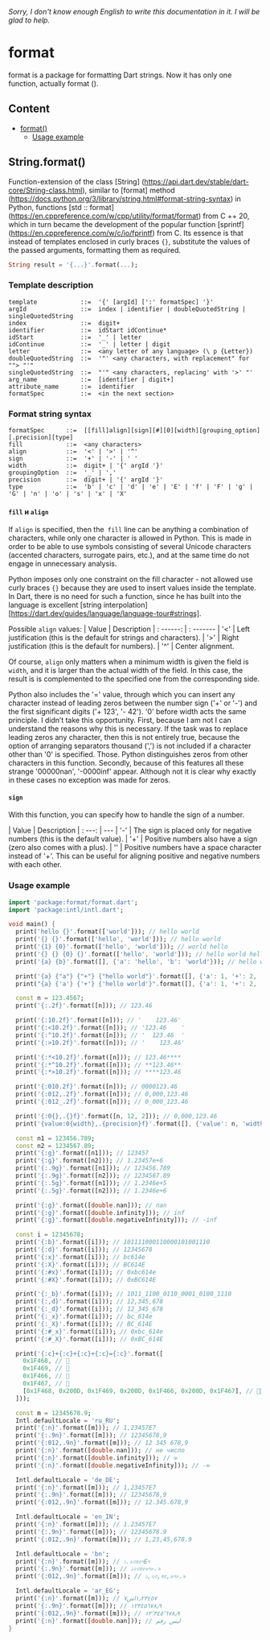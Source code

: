 _Sorry, I don't know enough English to write this documentation in it. I will
be glad to help._

# format

format is a package for formatting Dart strings. 
Now it has only one function, actually format ().

## Content
- [format()](#stringformat)
    - [Usage example](#usage-example)

## String.format()


Function-extension of the class [String] (https://api.dart.dev/stable/dart-core/String-class.html),
similar to [format] method (https://docs.python.org/3/library/string.html#format-string-syntax)
in Python, functions [std :: format] (https://en.cppreference.com/w/cpp/utility/format/format)
from C ++ 20, which in turn became the development of the popular function [sprintf] (https://en.cppreference.com/w/c/io/fprintf)
from C. Its essence is that instead of templates enclosed in curly braces `{}`,
substitute the values of the passed arguments, formatting them as required.

```dart
String result = '{...}'.format(...);
```

### Template description

```
template            ::=  '{' [argId] [':' formatSpec] '}'
argId               ::=  index | identifier | doubleQuotedString | singleQuotedString
index               ::=  digit+
identifier          ::=  idStart idContinue*
idStart             ::=  '_' | letter
idContinue          ::=  '_' | letter | digit
letter              ::=  <any letter of any language> (\ p {Letter})
doubleQuotedString  ::=  '"' <any characters, with replacement" for ""> "'"
singleQuotedString  ::=  "'" <any characters, replacing' with '>' "'
arg_name            ::=  [identifier | digit+]
attribute_name      ::=  identifier
formatSpec          ::=  <in the next section>
```

### Format string syntax

```
formatSpec      ::=  [[fill]align][sign][#][0][width][grouping_option][.precision][type]
fill            ::=  <any characters>
align           ::=  '<' | '>' | '^'
sign            ::=  '+' | '-' | ' '
width           ::=  digit+ | '{' argId '}'
groupingOption  ::=  '_' | ','
precision       ::=  digit+ | '{' argId '}'
type            ::=  'b' | 'c' | 'd' | 'e' | 'E' | 'f' | 'F' | 'g' | 'G' | 'n' | 'o' | 's' | 'x' | 'X'
```

#### `fill` и `align`

If `align` is specified, then the` fill` line can be anything
a combination of characters, while only one character is allowed in Python. This is
made in order to be able to use symbols consisting of several
Unicode characters (accented characters, surrogate pairs, etc.),
and at the same time do not engage in unnecessary analysis.

Python imposes only one constraint on the fill character - not allowed
use curly braces `{}` because they are used to insert values
inside the template. In Dart, there is no need for such a function, since he has
built into the language is excellent [string interpolation] [https://dart.dev/guides/language/language-tour#strings].

Possible `align` values:
| Value | Description
| : ------: | : -------
| '<' | Left justification (this is the default for strings and characters).
| '>' | Right justification (this is the default for numbers).
| '^' | Center alignment.

Of course, `align` only matters when a minimum width is given
the field is `width`, and it is larger than the actual width of the field. In this case, the result is
is complemented to the specified one from the corresponding side.

Python also includes the '=' value, through which you can insert any
character instead of leading zeros between the number sign ('+' or '-') and the first
significant digits ('+ 123', '- 42'). '0' before width acts the same
principle. I didn’t take this opportunity. First, because I am not
I can understand the reasons why this is necessary. If the task was to replace leading zeros
any character, then this is not entirely true, because the option of arranging separators
thousand (',') is not included if a character other than '0' is specified. Those. Python
distinguishes zeros from other characters in this function. Secondly, because of this
features all these strange '00000nan', '-0000inf' appear. Although not
it is clear why exactly in these cases no exception was made for zeros.

#### `sign`

With this function, you can specify how to handle the sign of a number.

| Value | Description
| : ---: | ---
| '-' | The sign is placed only for negative numbers (this is the default value).
| '+' | Positive numbers also have a sign (zero also comes with a plus).
| '' | Positive numbers have a space character instead of '+'. This can be useful for aligning positive and negative numbers with each other.

### Usage example

```dart
import 'package:format/format.dart';
import 'package:intl/intl.dart';

void main() {
  print('hello {}'.format(['world'])); // hello world
  print('{} {}'.format(['hello', 'world'])); // hello world
  print('{1} {0}'.format(['hello', 'world'])); // world hello
  print('{} {} {0} {}'.format(['hello', 'world'])); // hello world hello world
  print('{a} {b}'.format([], {'a': 'hello', 'b': 'world'})); // hello world

  print('{a} {"a"} {"+"} {"hello world"}'.format([], {'a': 1, '+': 2, 'hello world': 3})); // 1 1 2 3
  print("{a} {'a'} {'+'} {'hello world'}".format([], {'a': 1, '+': 2, 'hello world': 3})); // 1 1 2 3

  const n = 123.4567;
  print('{:.2f}'.format([n])); // 123.46

  print('{:10.2f}'.format([n])); // '    123.46'
  print('{:<10.2f}'.format([n])); // '123.46    '
  print('{:^10.2f}'.format([n])); // '  123.46  '
  print('{:>10.2f}'.format([n])); // '    123.46'

  print('{:*<10.2f}'.format([n])); // 123.46****
  print('{:*^10.2f}'.format([n])); // **123.46**
  print('{:*>10.2f}'.format([n])); // ****123.46

  print('{:010.2f}'.format([n])); // 0000123.46
  print('{:012,.2f}'.format([n])); // 0,000,123.46
  print('{:012_.2f}'.format([n])); // 0_000_123.46

  print('{:0{},.{}f}'.format([n, 12, 2])); // 0,000,123.46
  print('{value:0{width},.{precision}f}'.format([], {'value': n, 'width': 12, 'precision': 2})); // 0,000,123.46

  const n1 = 123456.789;
  const n2 = 1234567.89;
  print('{:g}'.format([n1])); // 123457
  print('{:g}'.format([n2])); // 1.23457e+6
  print('{:.9g}'.format([n1])); // 123456.789
  print('{:.9g}'.format([n2])); // 1234567.89
  print('{:.5g}'.format([n1])); // 1.2346e+5
  print('{:.5g}'.format([n2])); // 1.2346e+6

  print('{:g}'.format([double.nan])); // nan
  print('{:g}'.format([double.infinity])); // inf
  print('{:g}'.format([double.negativeInfinity])); // -inf

  const i = 12345678;
  print('{:b}'.format([i])); // 101111000110000101001110
  print('{:d}'.format([i])); // 12345678
  print('{:x}'.format([i])); // bc614e
  print('{:X}'.format([i])); // BC614E
  print('{:#x}'.format([i])); // 0xbc614e
  print('{:#X}'.format([i])); // 0xBC614E

  print('{:_b}'.format([i])); // 1011_1100_0110_0001_0100_1110
  print('{:,d}'.format([i])); // 12,345,678
  print('{:_d}'.format([i])); // 12_345_678
  print('{:_x}'.format([i])); // bc_614e
  print('{:_X}'.format([i])); // BC_614E
  print('{:#_x}'.format([i])); // 0xbc_614e
  print('{:#_X}'.format([i])); // 0xBC_614E

  print('{:c}+{:c}+{:c}+{:c}={:c}'.format([
    0x1F468, // 👨
    0x1F469, // 👩
    0x1F466, // 👦
    0x1F467, // 👧
    [0x1F468, 0x200D, 0x1F469, 0x200D, 0x1F466, 0x200D, 0x1F467], // 👨‍👩‍👦‍👧
  ]));

  const m = 12345678.9;
  Intl.defaultLocale = 'ru_RU';
  print('{:n}'.format([m])); // 1,23457E7
  print('{:.9n}'.format([m])); // 12345678,9
  print('{:012,.9n}'.format([m])); // 12 345 678,9
  print('{:n}'.format([double.nan])); // не число
  print('{:n}'.format([double.infinity])); // ∞
  print('{:n}'.format([double.negativeInfinity])); // -∞

  Intl.defaultLocale = 'de_DE';
  print('{:n}'.format([m])); // 1,23457E7
  print('{:.9n}'.format([m])); // 12345678,9
  print('{:012,.9n}'.format([m])); // 12.345.678,9

  Intl.defaultLocale = 'en_IN';
  print('{:n}'.format([m])); // 1.23457E7
  print('{:.9n}'.format([m])); // 12345678.9
  print('{:012,.9n}'.format([m])); // 1,23,45,678.9

  Intl.defaultLocale = 'bn';
  print('{:n}'.format([m])); // ১.২৩৪৫৭E৭
  print('{:.9n}'.format([m])); // ১২৩৪৫৬৭৮.৯
  print('{:012,.9n}'.format([m])); // ১,২৩,৪৫,৬৭৮.৯

  Intl.defaultLocale = 'ar_EG';
  print('{:n}'.format([m])); // ١٫٢٣٤٥٧اس٧
  print('{:.9n}'.format([m])); // ١٢٣٤٥٦٧٨٫٩
  print('{:012,.9n}'.format([m])); // ١٢٬٣٤٥٬٦٧٨٫٩
  print('{:n}'.format([double.nan])); // ليس رقم
}
```
